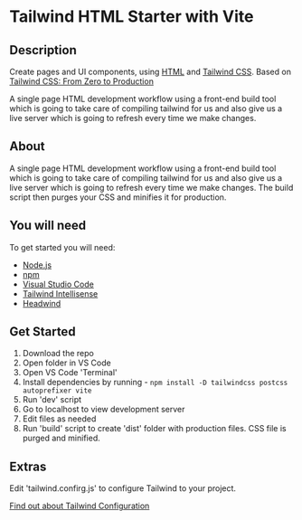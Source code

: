 # Tailwind HTML Starter with Vite

## Description

Create pages and UI components, using [HTML](https://developer.mozilla.org/en-US/docs/Learn/Getting_started_with_the_web/HTML_basics) and [Tailwind CSS](https://tailwindcss.com/). Based on [Tailwind CSS: From Zero to Production](https://www.youtube.com/watch?v=elgqxmdVms8)

A single page HTML development workflow using a front-end build tool which is going to take care of compiling tailwind for us and also give us a live server which is going to refresh every time we make changes.

## About

A single page HTML development workflow using a front-end build tool which is going to take care of compiling tailwind for us and also give us a live server which is going to refresh every time we make changes. The build script then purges your CSS and minifies it for production.

## You will need

To get started you will need:

- [Node.js](https://nodejs.org/) 
- [npm](https://www.npmjs.com/)
- [Visual Studio Code](https://code.visualstudio.com/)
- [Tailwind Intellisense](https://marketplace.visualstudio.com/items?itemName=bradlc.vscode-tailwindcss)
- [Headwind](https://marketplace.visualstudio.com/items?itemName=heybourn.headwind)
  
## Get Started

1. Download the repo
2. Open folder in VS Code
3. Open VS Code 'Terminal'
4. Install dependencies by running - `npm install -D tailwindcss postcss autoprefixer vite`
5. Run 'dev' script
6. Go to localhost to view development server
8. Edit files as needed
9. Run 'build' script to create 'dist' folder with production files. CSS file is purged and minified.

## Extras

Edit 'tailwind.confirg.js' to configure Tailwind to your project.

[Find out about Tailwind Configuration](https://tailwindcss.com/docs/configuration)
